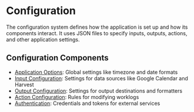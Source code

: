 # Configuration

The configuration system defines how the application is set up and how its components interact. It uses JSON files to specify inputs, outputs, actions, and other application settings.

## Configuration Components

- [Application Options](./app-options.md): Global settings like timezone and date formats
- [Input Configuration](./input-config.md): Settings for data sources like Google Calendar and Harvest
- [Output Configuration](./output-config.md): Settings for output destinations and formatters
- [Action Configuration](./action-config.md): Rules for modifying worklogs
- [Authentication](./auth-config.md): Credentials and tokens for external services

